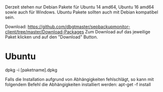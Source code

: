 Derzeit stehen nur Debian Pakete für Ubuntu 14 amd64, Ubuntu 16 amd64 sowie auch für Windows.
Ubuntu Pakete sollten auch mit Debian kompatibel sein.

Download: https://github.com/dbgtmaster/sepbackupmonitor-client/tree/master/Download-Packages
Zum Download auf das jeweilige Paket klicken und auf den "Download" Button.


Ubuntu
===
dpkg -i [paketname].dpkg

Falls die Installation aufgrund von Abhängigkeiten fehlschlägt, so kann mit folgendem Befehl die Abhängigkeiten installiert werden:
apt-get -f install